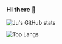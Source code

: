 ### Hi there 👋

![Ju's GitHub stats](https://github-readme-stats.vercel.app/api?username=ju-rsende&show_icons=true&theme=synthwave)

![Top Langs](https://github-readme-stats.vercel.app/api/top-langs/?username=ju-rsende)
